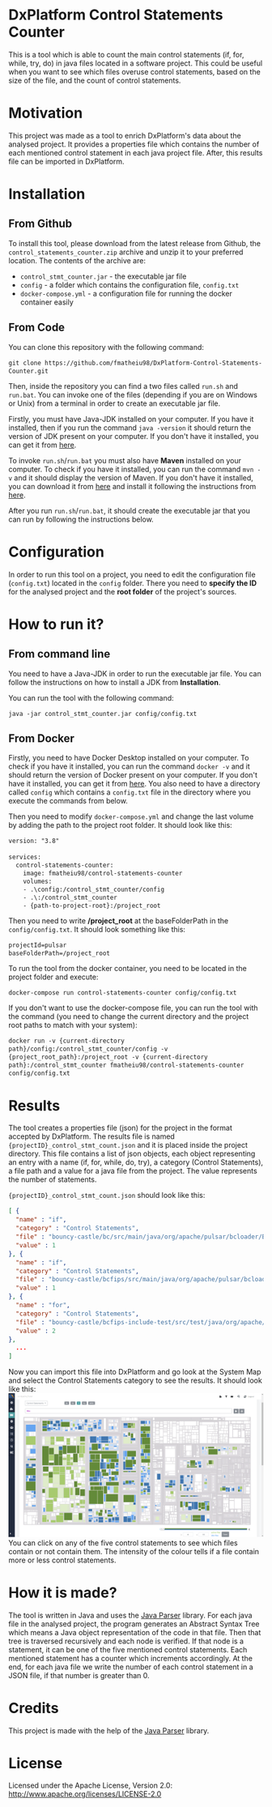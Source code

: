 # DxPlatform Control Statements Counter

This is a tool which is able to count the main control statements (if, for, while, try, do) in java files located in a software project. 
This could be useful when you want to see which files overuse control statements, based on the size of the file, and the count of control statements.

# Motivation

This project was made as a tool to enrich DxPlatform's data about the analysed project.
It provides a properties file which contains the number of each mentioned control statement in each java project file. After, this results file can be imported in DxPlatform.

# Installation

## From Github
To install this tool, please download from the latest release from Github, the `control_statements_counter.zip` archive and unzip it to your preferred location. The contents of the archive are:
* `control_stmt_counter.jar` - the executable jar file
* `config` - a folder which contains the configuration file, `config.txt`
* `docker-compose.yml` - a configuration file for running the docker container easily

## From Code
You can clone this repository with the following command:
```
git clone https://github.com/fmatheiu98/DxPlatform-Control-Statements-Counter.git
```
Then, inside the repository you can find a two files called `run.sh` and `run.bat`. You can invoke one of the files (depending if you are on Windows or Unix) from a terminal in order to create an executable jar file.

Firstly, you must have Java-JDK installed on your computer.
If you have it installed, then if you run the command `java -version` it should return the version of JDK present on your computer.
If you don't have it installed, you can get it from [here](https://www.oracle.com/ro/java/technologies/javase-downloads.html).

To invoke `run.sh`/`run.bat` you must also have **Maven** installed on your computer. To check if you have it installed, you can run the command `mvn -v` and it should display the version of Maven.
If you don't have it installed, you can download it from [here](https://maven.apache.org/download.cgi) and install it following the instructions from [here](https://maven.apache.org/install.html).

After you run `run.sh`/`run.bat`, it should create the executable jar that you can run by following the instructions below.

# Configuration
In order to run this tool on a project, you need to edit the configuration file (`config.txt`) located in the `config` folder.
There you need to **specify the ID** for the analysed project and the **root folder** of the project's sources.

# How to run it?
## From command line
You need to have a Java-JDK in order to run the executable jar file. You can follow the instructions on how to install a JDK from **Installation**.

You can run the tool with the following command:
```
java -jar control_stmt_counter.jar config/config.txt
```

## From Docker
Firstly, you need to have Docker Desktop installed on your computer.
To check if you have it installed, you can run the command `docker -v` and it should return the version of Docker present on your computer.
If you don't have it installed, you can get it from [here](https://www.docker.com/products/docker-desktop).
You also need to have a directory called `config` which contains a `config.txt` file in the directory where you execute the commands from below.

Then you need to modify `docker-compose.yml` and change the last volume by adding the path to the project root folder. It should look like this:
```
version: "3.8"

services:
  control-statements-counter:
    image: fmatheiu98/control-statements-counter
    volumes:
    - .\config:/control_stmt_counter/config
    - .\:/control_stmt_counter
    - {path-to-project-root}:/project_root
```

Then you need to write **/project_root** at the baseFolderPath in the `config/config.txt`. It should look something like this:
```
projectId=pulsar
baseFolderPath=/project_root
```

To run the tool from the docker container, you need to be located in the project folder and execute:
```
docker-compose run control-statements-counter config/config.txt
```

If you don't want to use the docker-compose file, you can run the tool with the command (you need to change the current directory and the project root paths to match with your system):
```
docker run -v {current-directory path}/config:/control_stmt_counter/config -v {project_root_path}:/project_root -v {current-directory path}:/control_stmt_counter fmatheiu98/control-statements-counter config/config.txt
```

# Results
The tool creates a properties file (json) for the project in the format accepted by DxPlatform. The results file is named `{projectID}_control_stmt_count.json` and it is placed inside the project directory.
This file contains a list of json objects, each object representing an entry with a name (if, for, while, do, try), a category (Control Statements), a file path and a value for a java file from the project. The value represents the number of statements.

`{projectID}_control_stmt_count.json` should look like this:
```json
[ {
  "name" : "if",
  "category" : "Control Statements",
  "file" : "bouncy-castle/bc/src/main/java/org/apache/pulsar/bcloader/BouncyCastleLoader.java",
  "value" : 1
}, {
  "name" : "if",
  "category" : "Control Statements",
  "file" : "bouncy-castle/bcfips/src/main/java/org/apache/pulsar/bcloader/BouncyCastleFipsLoader.java",
  "value" : 1
}, {
  "name" : "for",
  "category" : "Control Statements",
  "file" : "bouncy-castle/bcfips-include-test/src/test/java/org/apache/pulsar/client/TlsProducerConsumerTest.java",
  "value" : 2
}, 
  ...
]
```
Now you can import this file into DxPlatform and go look at the System Map and select the Control Statements category to see the results. It should look like this:
![if-statements](img/if_fullscreen.png)
You can click on any of the five control statements to see which files contain or not contain them. The intensity of the colour tells if a file contain more or less control statements. 

# How it is made?
The tool is written in Java and uses the [Java Parser](https://javaparser.org/) library.
For each java file in the analysed project, the program generates an Abstract Syntax Tree which means a Java object representation of the code in that file.
Then that tree is traversed recursively and each node is verified. If that node is a statement, it can be one of the five mentioned control statements. Each mentioned statement has a counter which increments accordingly.
At the end, for each java file we write the number of each control statement in a JSON file, if that number is greater than 0.

# Credits
This project is made with the help of the [Java Parser](https://javaparser.org/) library.

# License
Licensed under the Apache License, Version 2.0: http://www.apache.org/licenses/LICENSE-2.0